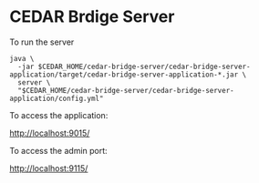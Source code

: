 # CEDAR Brdige Server

To run the server

    java \
      -jar $CEDAR_HOME/cedar-bridge-server/cedar-bridge-server-application/target/cedar-bridge-server-application-*.jar \
      server \
      "$CEDAR_HOME/cedar-bridge-server/cedar-bridge-server-application/config.yml"

To access the application:

[http://localhost:9015/]()

To access the admin port:

[http://localhost:9115/]()